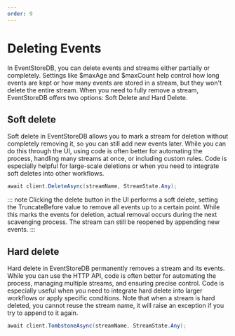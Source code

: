 ```yaml
---
order: 9
---
```


# Deleting Events

In EventStoreDB, you can delete events and streams either partially or completely. Settings like $maxAge and $maxCount help control how long events are kept or how many events are stored in a stream, but they won't delete the entire stream.
When you need to fully remove a stream, EventStoreDB offers two options: Soft Delete and Hard Delete.

## Soft delete

Soft delete in EventStoreDB allows you to mark a stream for deletion without completely removing it, so you can still add new events later. While you can do this through the UI, using code is often better for automating the process,
handling many streams at once, or including custom rules. Code is especially helpful for large-scale deletions or when you need to integrate soft deletes into other workflows.

```cs
await client.DeleteAsync(streamName, StreamState.Any);
```

::: note 
Clicking the delete button in the UI performs a soft delete, 
setting the TruncateBefore value to remove all events up to a certain point. 
While this marks the events for deletion, actual removal occurs during the next scavenging process. 
The stream can still be reopened by appending new events.
:::

## Hard delete

Hard delete in EventStoreDB permanently removes a stream and its events. While you can use the HTTP API, code is often better for automating the process, managing multiple streams, and ensuring precise control. Code is especially useful when you need to integrate hard delete into larger workflows or apply specific conditions. Note that when a stream is hard deleted, you cannot reuse the stream name, it will raise an exception if you try to append to it again.

```cs
await client.TombstoneAsync(streamName, StreamState.Any);
```